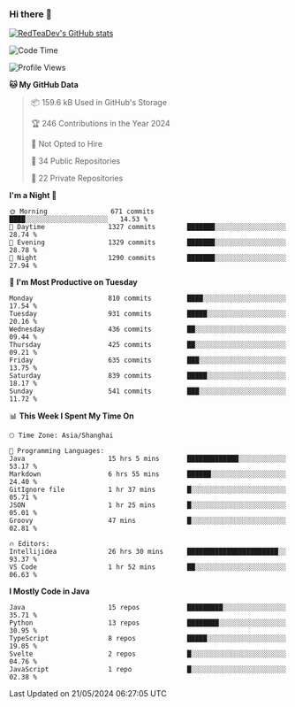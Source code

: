 ### Hi there 👋

<!--
**RedTeaDev/RedTeaDev** is a ✨ _special_ ✨ repository because its `README.md` (this file) appears on your GitHub profile.

Here are some ideas to get you started:

- 🔭 I’m currently working on ...
- 🌱 I’m currently learning ...
- 👯 I’m looking to collaborate on ...
- 🤔 I’m looking for help with ...
- 💬 Ask me about ...
- 📫 How to reach me: ...
- 😄 Pronouns: ...
- ⚡ Fun fact: ...
-->

<!--
[![wakatime](https://wakatime.com/badge/user/6b101ed0-04c0-4490-9283-eb61f2efff96.svg)](https://wakatime.com/@6b101ed0-04c0-4490-9283-eb61f2efff96)
!-->

[![RedTeaDev's GitHub stats](https://github-readme-stats.vercel.app/api?username=RedTeaDev)](https://github.com/anuraghazra/github-readme-stats)
<!--
[![willianrod's wakatime stats](https://github-readme-stats.vercel.app/api/wakatime?username=RedTeaDev)](https://github.com/anuraghazra/github-readme-stats)
!-->
<!--START_SECTION:waka-->
![Code Time](http://img.shields.io/badge/Code%20Time-2%2C273%20hrs%2045%20mins-blue)

![Profile Views](http://img.shields.io/badge/Profile%20Views-1-blue)

**🐱 My GitHub Data** 

> 📦 159.6 kB Used in GitHub's Storage 
 > 
> 🏆 246 Contributions in the Year 2024
 > 
> 🚫 Not Opted to Hire
 > 
> 📜 34 Public Repositories 
 > 
> 🔑 22 Private Repositories 
 > 
**I'm a Night 🦉** 

```text
🌞 Morning                671 commits         ████░░░░░░░░░░░░░░░░░░░░░   14.53 % 
🌆 Daytime                1327 commits        ███████░░░░░░░░░░░░░░░░░░   28.74 % 
🌃 Evening                1329 commits        ███████░░░░░░░░░░░░░░░░░░   28.78 % 
🌙 Night                  1290 commits        ███████░░░░░░░░░░░░░░░░░░   27.94 % 
```
📅 **I'm Most Productive on Tuesday** 

```text
Monday                   810 commits         ████░░░░░░░░░░░░░░░░░░░░░   17.54 % 
Tuesday                  931 commits         █████░░░░░░░░░░░░░░░░░░░░   20.16 % 
Wednesday                436 commits         ██░░░░░░░░░░░░░░░░░░░░░░░   09.44 % 
Thursday                 425 commits         ██░░░░░░░░░░░░░░░░░░░░░░░   09.21 % 
Friday                   635 commits         ███░░░░░░░░░░░░░░░░░░░░░░   13.75 % 
Saturday                 839 commits         █████░░░░░░░░░░░░░░░░░░░░   18.17 % 
Sunday                   541 commits         ███░░░░░░░░░░░░░░░░░░░░░░   11.72 % 
```


📊 **This Week I Spent My Time On** 

```text
🕑︎ Time Zone: Asia/Shanghai

💬 Programming Languages: 
Java                     15 hrs 5 mins       █████████████░░░░░░░░░░░░   53.17 % 
Markdown                 6 hrs 55 mins       ██████░░░░░░░░░░░░░░░░░░░   24.40 % 
GitIgnore file           1 hr 37 mins        █░░░░░░░░░░░░░░░░░░░░░░░░   05.71 % 
JSON                     1 hr 25 mins        █░░░░░░░░░░░░░░░░░░░░░░░░   05.01 % 
Groovy                   47 mins             █░░░░░░░░░░░░░░░░░░░░░░░░   02.81 % 

🔥 Editors: 
Intellijidea             26 hrs 30 mins      ███████████████████████░░   93.37 % 
VS Code                  1 hr 52 mins        ██░░░░░░░░░░░░░░░░░░░░░░░   06.63 % 
```

**I Mostly Code in Java** 

```text
Java                     15 repos            █████████░░░░░░░░░░░░░░░░   35.71 % 
Python                   13 repos            ████████░░░░░░░░░░░░░░░░░   30.95 % 
TypeScript               8 repos             █████░░░░░░░░░░░░░░░░░░░░   19.05 % 
Svelte                   2 repos             █░░░░░░░░░░░░░░░░░░░░░░░░   04.76 % 
JavaScript               1 repo              █░░░░░░░░░░░░░░░░░░░░░░░░   02.38 % 
```




 Last Updated on 21/05/2024 06:27:05 UTC
<!--END_SECTION:waka-->


